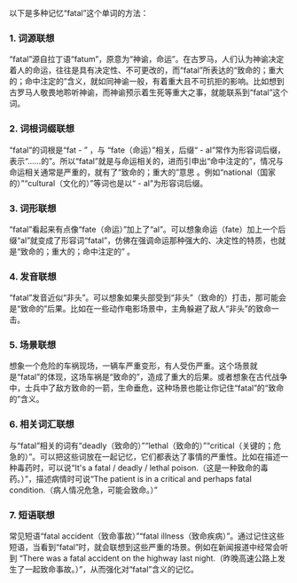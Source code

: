 以下是多种记忆“fatal”这个单词的方法：
### 1. 词源联想
“fatal”源自拉丁语“fatum”，原意为“神谕，命运”。在古罗马，人们认为神谕决定着人的命运，往往是具有决定性、不可更改的，而“fatal”所表达的“致命的；重大的；命中注定的”含义，就如同神谕一般，有着重大且不可抗拒的影响。比如想到古罗马人敬畏地聆听神谕，而神谕预示着生死等重大之事，就能联系到“fatal”这个词。
### 2. 词根词缀联想
“fatal”的词根是“fat - ” ，与 “fate（命运）”相关，后缀“ - al”常作为形容词后缀，表示“……的”。所以“fatal”就是与命运相关的，进而引申出“命中注定的”，情况与命运相关通常是严重的，就有了“致命的；重大的”意思 。例如“national（国家的）”“cultural（文化的）”等词也是以“ - al”为形容词后缀。
### 3. 词形联想
“fatal”看起来有点像“fate（命运）”加上了“al”。可以想象命运（fate）加上一个后缀“al”就变成了形容词“fatal”，仿佛在强调命运那种强大的、决定性的特质，也就是“致命的；重大的；命中注定的” 。
### 4. 发音联想
“fatal”发音近似“非头”。可以想象如果头部受到“非头”（致命的）打击，那可能会是“致命的”后果。比如在一些动作电影场景中，主角躲避了敌人“非头”的致命一击。
### 5. 场景联想
想象一个危险的车祸现场，一辆车严重变形，有人受伤严重。这个场景就是“fatal”的体现，这场车祸是“致命的”，造成了重大的后果。或者想象在古代战争中，士兵中了敌方致命的一箭，生命垂危，这种场景也能让你记住“fatal”的“致命的”含义。
### 6. 相关词汇联想
与“fatal”相关的词有“deadly（致命的）”“lethal（致命的）”“critical（关键的；危急的）”。可以把这些词放在一起记忆，它们都表达了事情的严重性。比如在描述一种毒药时，可以说“It's a fatal / deadly / lethal poison.（这是一种致命的毒药。）”，描述病情时可说“The patient is in a critical and perhaps fatal condition.（病人情况危急，可能会致命。）” 
### 7. 短语联想
常见短语“fatal accident（致命事故）”“fatal illness（致命疾病）”。通过记住这些短语，当看到“fatal”时，就会联想到这些严重的场景。例如在新闻报道中经常会听到 “There was a fatal accident on the highway last night.（昨晚高速公路上发生了一起致命事故。）”，从而强化对“fatal”含义的记忆。 
